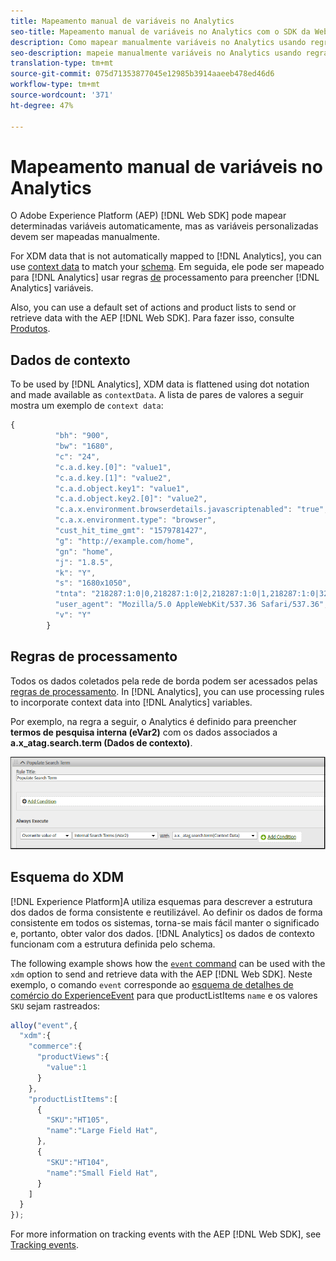 ```yaml
---
title: Mapeamento manual de variáveis no Analytics
seo-title: Mapeamento manual de variáveis no Analytics com o SDK da Web
description: Como mapear manualmente variáveis no Analytics usando regras de processamento
seo-description: mapeie manualmente variáveis no Analytics usando regras de processamento com o SDK da Web
translation-type: tm+mt
source-git-commit: 075d71353877045e12985b3914aaeeb478ed46d6
workflow-type: tm+mt
source-wordcount: '371'
ht-degree: 47%

---
```



# Mapeamento manual de variáveis no Analytics

O Adobe Experience Platform (AEP) [!DNL Web SDK] pode mapear determinadas variáveis automaticamente, mas as variáveis personalizadas devem ser mapeadas manualmente.

For XDM data that is not automatically mapped to [!DNL Analytics], you can use [context data](https://docs.adobe.com/content/help/pt-BR/analytics/implementation/vars/page-vars/contextdata.html) to match your [schema](https://docs.adobe.com/content/help/pt-BR/experience-platform/xdm/schema/composition.html). Em seguida, ele pode ser mapeado para [!DNL Analytics] usar regras [de](https://docs.adobe.com/content/help/pt-BR/analytics/admin/admin-tools/processing-rules/processing-rules-configuration/t-processing-rules.html) processamento para preencher [!DNL Analytics] variáveis.

Also, you can use a default set of actions and product lists to send or retrieve data with the AEP [!DNL Web SDK]. Para fazer isso, consulte [Produtos](https://docs.adobe.com/content/help/pt-BR/experience-platform/edge/implement/commerce.html).

## Dados de contexto

To be used by [!DNL Analytics], XDM data is flattened using dot notation and made available as `contextData`. A lista de pares de valores a seguir mostra um exemplo de `context data`:

```javascript
{
          "bh": "900",
          "bw": "1680",
          "c": "24",
          "c.a.d.key.[0]": "value1",
          "c.a.d.key.[1]": "value2",
          "c.a.d.object.key1": "value1",
          "c.a.d.object.key2.[0]": "value2",
          "c.a.x.environment.browserdetails.javascriptenabled": "true",
          "c.a.x.environment.type": "browser",
          "cust_hit_time_gmt": "1579781427",
          "g": "http://example.com/home",
          "gn": "home",
          "j": "1.8.5",
          "k": "Y",
          "s": "1680x1050",
          "tnta": "218287:1:0|0,218287:1:0|2,218287:1:0|1,218287:1:0|32767,218287:1:0|1,218287:1:0|0,218287:1:0|1,218287:1:0|0,218287:1:0|1",
          "user_agent": "Mozilla/5.0 AppleWebKit/537.36 Safari/537.36",
          "v": "Y"
        }
```

## Regras de processamento

Todos os dados coletados pela rede de borda podem ser acessados pelas [regras de processamento](https://docs.adobe.com/content/help/pt-BR/analytics/admin/admin-tools/processing-rules/processing-rules-configuration/t-processing-rules.html). In [!DNL Analytics], you can use processing rules to incorporate context data into [!DNL Analytics] variables.

Por exemplo, na regra a seguir, o Analytics é definido para preencher **termos de pesquisa interna (eVar2)** com os dados associados a **a.x_atag.search.term (Dados de contexto)**.

![](assets/examplerule.png)


## Esquema do XDM

[!DNL Experience Platform]A utiliza esquemas para descrever a estrutura dos dados de forma consistente e reutilizável. Ao definir os dados de forma consistente em todos os sistemas, torna-se mais fácil manter o significado e, portanto, obter valor dos dados. [!DNL Analytics] os dados de contexto funcionam com a estrutura definida pelo schema.

The following example shows how the [`event` command](https://docs.adobe.com/content/help/pt-BR/experience-platform/edge/fundamentals/tracking-events.html) can be used with the `xdm` option to send and retrieve data with the AEP [!DNL Web SDK]. Neste exemplo, o comando `event` corresponde ao [esquema de detalhes de comércio do ExperienceEvent](https://github.com/adobe/xdm/blob/1c22180490558e3c13352fe3e0540cb7e93c69ca/docs/reference/context/experienceevent-commerce.schema.md) para que productListItems `name` e os valores `SKU` sejam rastreados:


```javascript
alloy("event",{
  "xdm":{
    "commerce":{
      "productViews":{
        "value":1
      }
    },
    "productListItems":[
      {
        "SKU":"HT105",
        "name":"Large Field Hat",
      },
      {
        "SKU":"HT104",
        "name":"Small Field Hat",
      }
    ]
  }
});
```

For more information on tracking events with the AEP [!DNL Web SDK], see [Tracking events](https://docs.adobe.com/content/help/pt-BR/experience-platform/edge/fundamentals/tracking-events.html).
